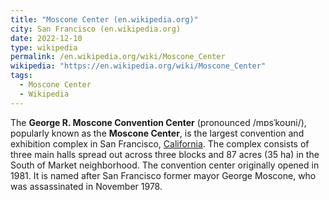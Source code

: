 ```yaml
---
title: "Moscone Center (en.wikipedia.org)"
city: San Francisco (en.wikipedia.org)
date: 2022-12-10
type: wikipedia
permalink: /en.wikipedia.org/wiki/Moscone_Center
wikipedia: "https://en.wikipedia.org/wiki/Moscone_Center"
tags:
  - Moscone Center
  - Wikipedia
---
```

The **George R. Moscone Convention Center** (pronounced /mɒsˈkoʊni/), popularly known as the **Moscone Center**, is the largest convention and exhibition complex in San Francisco, [California](/en.wikipedia.org/wiki/California). The complex consists of three main halls spread out across three blocks and 87 acres (35 ha) in the South of Market neighborhood. The convention center originally opened in 1981. It is named after San Francisco former mayor George Moscone, who was assassinated in November 1978.